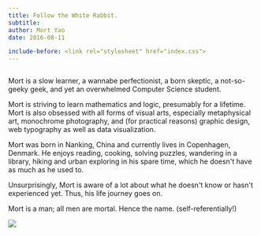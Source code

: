 ```yaml
---
title: Follow the White Rabbit.
subtitle:
author: Mort Yao
date: 2016-08-11

include-before: <link rel="stylesheet" href="index.css">
---
```


<figure><img/></figure>

Mort is a slow learner, a wannabe perfectionist, a born skeptic, a not-so-geeky geek, and yet an overwhelmed Computer Science student.

Mort is striving to learn mathematics and logic, presumably for a lifetime. Mort is also obsessed with all forms of visual arts, especially metaphysical art, monochrome photography, and (for practical reasons) graphic design, web typography as well as data visualization.

Mort was born in Nanking, China and currently lives in Copenhagen, Denmark. He enjoys reading, cooking, solving puzzles, wandering in a library, hiking and urban exploring in his spare time, which he doesn't have as much as he used to.

Unsurprisingly, Mort is aware of a lot about what he doesn't know or hasn't experienced yet. Thus, his life journey goes on.

Mort is a man; all men are mortal. Hence the name. (self-referentially!)

![](//cdn.soimort.org/resources/signature.png)
